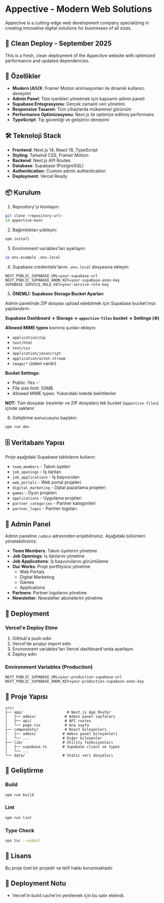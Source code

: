 # Appective - Modern Web Solutions

Appective is a cutting-edge web development company specializing in creating innovative digital solutions for businesses of all sizes.

## 🚀 Clean Deploy - September 2025
This is a fresh, clean deployment of the Appective website with optimized performance and updated dependencies.

## 🚀 Özellikler

- **Modern UI/UX**: Framer Motion animasyonları ile dinamik kullanıcı deneyimi
- **Admin Panel**: Tüm içerikleri yönetmek için kapsamlı admin paneli
- **Supabase Entegrasyonu**: Gerçek zamanlı veri yönetimi
- **Responsive Tasarım**: Tüm cihazlarda mükemmel görünüm
- **Performance Optimizasyonu**: Next.js ile optimize edilmiş performans
- **TypeScript**: Tip güvenliği ve geliştirici deneyimi

## 🛠️ Teknoloji Stack

- **Frontend**: Next.js 14, React 18, TypeScript
- **Styling**: Tailwind CSS, Framer Motion
- **Backend**: Next.js API Routes
- **Database**: Supabase (PostgreSQL)
- **Authentication**: Custom admin authentication
- **Deployment**: Vercel Ready

## 📦 Kurulum

1. Repository'yi klonlayın:
```bash
git clone <repository-url>
cd appective-main
```

2. Bağımlılıkları yükleyin:
```bash
npm install
```

3. Environment variables'ları ayarlayın:
```bash
cp env.example .env.local
```

4. Supabase credentials'larını `.env.local` dosyasına ekleyin:
```env
NEXT_PUBLIC_SUPABASE_URL=your-supabase-url
NEXT_PUBLIC_SUPABASE_ANON_KEY=your-supabase-anon-key
SUPABASE_SERVICE_ROLE_KEY=your-service-role-key
```

5. **ÖNEMLİ: Supabase Storage Bucket Ayarları**

Admin panelinde ZIP dosyası upload edebilmek için Supabase bucket'ınızı yapılandırın:

**Supabase Dashboard → Storage → `appective-files` bucket → Settings (⚙️)**

**Allowed MIME types** kısmına şunları ekleyin:
- `application/zip`
- `text/html`
- `text/css`  
- `application/javascript`
- `application/octet-stream`
- `image/*` (zaten vardır)

**Bucket Settings:**
- Public: Yes ✅
- File size limit: 50MB
- Allowed MIME types: Yukarıdaki listede belirtilenler

**NOT:** Tüm dosyalar (resimler ve ZIP dosyaları) tek bucket (`appective-files`) içinde saklanır.

6. Geliştirme sunucusunu başlatın:
```bash
npm run dev
```

## 🗄️ Veritabanı Yapısı

Proje aşağıdaki Supabase tablolarını kullanır:

- `team_members` - Takım üyeleri
- `job_openings` - İş ilanları
- `job_applications` - İş başvuruları
- `web_portals` - Web portal projeleri
- `digital_marketing` - Dijital pazarlama projeleri
- `games` - Oyun projeleri
- `applications` - Uygulama projeleri
- `partner_categories` - Partner kategorileri
- `partner_logos` - Partner logoları

## 🎯 Admin Panel

Admin paneline `/admin` adresinden erişebilirsiniz. Aşağıdaki bölümleri yönetebilirsiniz:

- **Team Members**: Takım üyelerini yönetme
- **Job Openings**: İş ilanlarını yönetme
- **Job Applications**: İş başvurularını görüntüleme
- **Our Works**: Proje portföyünü yönetme
  - Web Portals
  - Digital Marketing
  - Games
  - Applications
- **Partners**: Partner logolarını yönetme
- **Newsletter**: Newsletter abonelerini yönetme

## 🚀 Deployment

### Vercel'e Deploy Etme

1. GitHub'a push edin
2. Vercel'de projeyi import edin
3. Environment variables'ları Vercel dashboard'unda ayarlayın
4. Deploy edin

### Environment Variables (Production)

```env
NEXT_PUBLIC_SUPABASE_URL=your-production-supabase-url
NEXT_PUBLIC_SUPABASE_ANON_KEY=your-production-supabase-anon-key
```

## 📁 Proje Yapısı

```
src/
├── app/                    # Next.js App Router
│   ├── admin/             # Admin panel sayfaları
│   ├── api/               # API routes
│   └── page.tsx           # Ana sayfa
├── components/            # React bileşenleri
│   ├── admin/            # Admin panel bileşenleri
│   └── ...               # Diğer bileşenler
├── lib/                  # Utility fonksiyonları
│   ├── supabase.ts       # Supabase client ve types
│   └── ...
└── data/                 # Static veri dosyaları
```

## 🔧 Geliştirme

### Build
```bash
npm run build
```

### Lint
```bash
npm run lint
```

### Type Check
```bash
npx tsc --noEmit
```

## 📝 Lisans

Bu proje özel bir projedir ve telif hakkı korunmaktadır.

## 📝 Deployment Notu

- Vercel'in build cache'ini yenilemek için bu satır eklendi.
